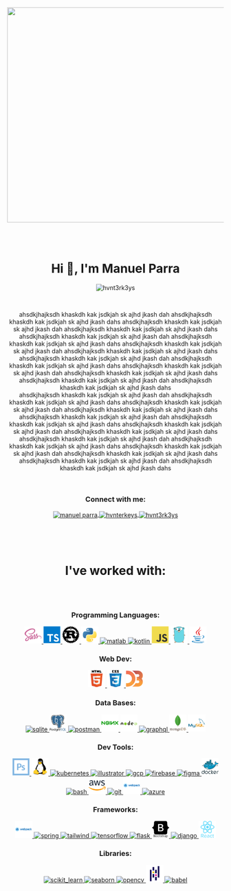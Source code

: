 </br>
<p align="center" >
  <img src="https://i.pinimg.com/originals/83/b8/09/83b809857acd41a7bad4935b4734f9fc.gif" width="1000" height="500" />
</p>

</br>
</br>
<h1 align="center">
  Hi 👋, I'm Manuel Parra
</h1>

<p align="center">
  <img src="https://komarev.com/ghpvc/?username=hvnt3rk3ys&label=Profile%20views&color=0e75b6&style=flat"
  alt="hvnt3rk3ys" />
</p>
</br>
<!-------------------------------------------------------------------- Stats section------------------------------------------------------------------------------------------------------------->
<!--<p align="center">
  <a href="https://github.com/ryo-ma/github-profile-trophy">
    <img src="https://github-profile-trophy.vercel.app/?username=hvnt3rk3ys"
    alt="hvnt3rk3ys" />
  </a>
</p>
-->
<!--<p align="center">
  <a href="https://twitter.com/" target="blank">
    <img src="https://img.shields.io/twitter/follow/?logo=twitter&style=for-the-badge"
    alt="" />
  </a>
</p>
-->
<!-------------------------------------------------------------------- Stats section------------------------------------------------------------------------------------------------------------->
<p align="center">
  ahsdkjhajksdh khaskdh kak jsdkjah sk ajhd jkash dah ahsdkjhajksdh khaskdh kak jsdkjah sk ajhd jkash dahs  ahsdkjhajksdh khaskdh kak jsdkjah sk ajhd jkash dah ahsdkjhajksdh khaskdh kak jsdkjah sk ajhd jkash dahs  ahsdkjhajksdh khaskdh kak jsdkjah sk ajhd jkash dah ahsdkjhajksdh khaskdh kak jsdkjah sk ajhd jkash dahs  ahsdkjhajksdh khaskdh kak jsdkjah sk ajhd jkash dah ahsdkjhajksdh khaskdh kak jsdkjah sk ajhd jkash dahs ahsdkjhajksdh khaskdh kak jsdkjah sk ajhd jkash dah ahsdkjhajksdh khaskdh kak jsdkjah sk ajhd jkash dahs ahsdkjhajksdh khaskdh kak jsdkjah sk ajhd jkash dah ahsdkjhajksdh khaskdh kak jsdkjah sk ajhd jkash dahs ahsdkjhajksdh khaskdh kak jsdkjah sk ajhd jkash dah ahsdkjhajksdh khaskdh kak jsdkjah sk ajhd jkash dahs </br>
  ahsdkjhajksdh khaskdh kak jsdkjah sk ajhd jkash dah ahsdkjhajksdh khaskdh kak jsdkjah sk ajhd jkash dahs  ahsdkjhajksdh khaskdh kak jsdkjah sk ajhd jkash dah ahsdkjhajksdh khaskdh kak jsdkjah sk ajhd jkash dahs  ahsdkjhajksdh khaskdh kak jsdkjah sk ajhd jkash dah ahsdkjhajksdh khaskdh kak jsdkjah sk ajhd jkash dahs  ahsdkjhajksdh khaskdh kak jsdkjah sk ajhd jkash dah ahsdkjhajksdh khaskdh kak jsdkjah sk ajhd jkash dahs ahsdkjhajksdh khaskdh kak jsdkjah sk ajhd jkash dah ahsdkjhajksdh khaskdh kak jsdkjah sk ajhd jkash dahs ahsdkjhajksdh khaskdh kak jsdkjah sk ajhd jkash dah ahsdkjhajksdh khaskdh kak jsdkjah sk ajhd jkash dahs ahsdkjhajksdh khaskdh kak jsdkjah sk ajhd jkash dah ahsdkjhajksdh khaskdh kak jsdkjah sk ajhd jkash dahs </br>
</p>

</br>
<h3 align="center">
  Connect with me:
</h3>
<p align="center">
  <a href="https://www.linkedin.com/in/manuel-parra/" target="blank">
    <img align="center" src="https://raw.githubusercontent.com/rahuldkjain/github-profile-readme-generator/master/src/images/icons/Social/linked-in-alt.svg"
    alt="manuel parra" height="30" width="40" />
  </a>
  <a href="https://www.hackerrank.com/hvnterkeys" target="blank">
    <img align="center" src="https://raw.githubusercontent.com/rahuldkjain/github-profile-readme-generator/master/src/images/icons/Social/hackerrank.svg"
    alt="hvnterkeys" height="30" width="40" />
  </a>
  <a href="https://www.leetcode.com/hvnt3rk3ys" target="blank">
    <img align="center" src="https://raw.githubusercontent.com/rahuldkjain/github-profile-readme-generator/master/src/images/icons/Social/leet-code.svg"
    alt="hvnt3rk3ys" height="30" width="40" />
  </a>
</p>
</br>
</br>
</br>
<!-------------------------------------------------------------------- STACKSSS section------------------------------------------------------------------------------------------------------------->
<h1 align="center">
  I've worked with:
</h1>
</br>
</br>
<!---------------------------------------------------------------------------------------------------------- Prog LANG ----------------------------------------------------------------------------->
<h3 align="center">
  Programming Languages:
</h3>
<p align="center">
  <a href="https://sass-lang.com" target="_blank" rel="noreferrer">
    <img src="https://raw.githubusercontent.com/devicons/devicon/master/icons/sass/sass-original.svg"
    alt="sass" width="40" height="40" />
  </a>
  <a href="https://www.typescriptlang.org/" target="_blank" rel="noreferrer">
    <img src="https://raw.githubusercontent.com/devicons/devicon/master/icons/typescript/typescript-original.svg"
    alt="typescript" width="40" height="40" />
  </a>
  <a href="https://www.rust-lang.org" target="_blank" rel="noreferrer">
    <img src="https://raw.githubusercontent.com/devicons/devicon/master/icons/rust/rust-plain.svg"
    alt="rust" width="40" height="40" />
  </a>
  <a href="https://www.python.org" target="_blank" rel="noreferrer">
    <img src="https://raw.githubusercontent.com/devicons/devicon/master/icons/python/python-original.svg"
    alt="python" width="40" height="40" />
  </a>
  <a href="https://www.mathworks.com/" target="_blank" rel="noreferrer">
    <img src="https://upload.wikimedia.org/wikipedia/commons/2/21/Matlab_Logo.png"
    alt="matlab" width="40" height="40" />
  </a>
  <a href="https://kotlinlang.org" target="_blank" rel="noreferrer">
    <img src="https://www.vectorlogo.zone/logos/kotlinlang/kotlinlang-icon.svg"
    alt="kotlin" width="40" height="40" />
  </a>
  <a href="https://developer.mozilla.org/en-US/docs/Web/JavaScript" target="_blank"
  rel="noreferrer">
    <img src="https://raw.githubusercontent.com/devicons/devicon/master/icons/javascript/javascript-original.svg"
    alt="javascript" width="40" height="40" />
  </a>
  <a href="https://golang.org" target="_blank" rel="noreferrer">
    <img src="https://raw.githubusercontent.com/devicons/devicon/master/icons/go/go-original.svg"
    alt="go" width="40" height="40" />
  </a>
  <a href="https://java.com" target="_blank" rel="noreferrer">
    <img src="https://raw.githubusercontent.com/devicons/devicon/master/icons/java/java-original.svg"
    alt="java" width="40" height="40" />
  </a>

</p>
<!------------------------------------------------------------------------------------------------- Web Dev ------------------------------------------------------------------------------------------>
<h3 align="center">
  Web Dev:
</h3>
<p align="center">
  <a href="https://www.w3.org/html/" target="_blank" rel="noreferrer">
    <img src="https://raw.githubusercontent.com/devicons/devicon/master/icons/html5/html5-original-wordmark.svg"
    alt="html5" width="40" height="40" />
  </a>
  <a href="https://www.w3schools.com/css/" target="_blank" rel="noreferrer">
    <img src="https://raw.githubusercontent.com/devicons/devicon/master/icons/css3/css3-original-wordmark.svg"
    alt="css3" width="40" height="40" />
  </a>
  <a href="https://d3js.org/" target="_blank" rel="noreferrer">
    <img src="https://raw.githubusercontent.com/devicons/devicon/master/icons/d3js/d3js-original.svg"
    alt="d3js" width="40" height="40" />
  </a>
</p>
<!--------------------------------------------------------------------------------------------- Data Base---------------------------------------------------------------------------------------->
<h3 align="center">
  Data Bases:
</h3>
<p align="center">
  <a href="https://www.sqlite.org/" target="_blank" rel="noreferrer">
    <img src="https://www.vectorlogo.zone/logos/sqlite/sqlite-icon.svg" alt="sqlite"
    width="40" height="40" />
  </a>
  <a href="https://www.postgresql.org" target="_blank" rel="noreferrer">
    <img src="https://raw.githubusercontent.com/devicons/devicon/master/icons/postgresql/postgresql-original-wordmark.svg"
    alt="postgresql" width="40" height="40" />
  </a>
  <a href="https://postman.com" target="_blank" rel="noreferrer">
    <img src="https://www.vectorlogo.zone/logos/getpostman/getpostman-icon.svg"
    alt="postman" width="40" height="40" />
  </a>
  <a href="https://www.nginx.com" target="_blank" rel="noreferrer">
    <img src="https://raw.githubusercontent.com/devicons/devicon/master/icons/nginx/nginx-original.svg"
    alt="nginx" width="40" height="40" />
  </a>
  <a href="https://nodejs.org" target="_blank" rel="noreferrer">
    <img src="https://raw.githubusercontent.com/devicons/devicon/master/icons/nodejs/nodejs-original-wordmark.svg"
    alt="nodejs" width="40" height="40" />
  </a>
  <a href="https://graphql.org" target="_blank" rel="noreferrer">
    <img src="https://www.vectorlogo.zone/logos/graphql/graphql-icon.svg"
    alt="graphql" width="40" height="40" />
  </a>
  <a href="https://www.mongodb.com/" target="_blank" rel="noreferrer">
    <img src="https://raw.githubusercontent.com/devicons/devicon/master/icons/mongodb/mongodb-original-wordmark.svg"
    alt="mongodb" width="40" height="40" />
  </a>
  <a href="https://www.mysql.com/" target="_blank" rel="noreferrer">
    <img src="https://raw.githubusercontent.com/devicons/devicon/master/icons/mysql/mysql-original-wordmark.svg"
    alt="mysql" width="40" height="40" />
  </a>
</p>
<!---------------------------------------------------------------------------------------------- Dev Tools --------------------------------------------------------------------------------------->
<h3 align="center">
  Dev Tools:
</h3>
<p align="center">
  <a href="https://www.photoshop.com/en" target="_blank" rel="noreferrer">
    <img src="https://raw.githubusercontent.com/devicons/devicon/master/icons/photoshop/photoshop-line.svg"
    alt="photoshop" width="40" height="40" />
  </a>
  <a href="https://www.linux.org/" target="_blank" rel="noreferrer">
    <img src="https://raw.githubusercontent.com/devicons/devicon/master/icons/linux/linux-original.svg"
    alt="linux" width="40" height="40" />
  </a>
  <a href="https://kubernetes.io" target="_blank" rel="noreferrer">
    <img src="https://www.vectorlogo.zone/logos/kubernetes/kubernetes-icon.svg"
    alt="kubernetes" width="40" height="40" />
  </a>
  <a href="https://www.adobe.com/in/products/illustrator.html" target="_blank"
  rel="noreferrer">
    <img src="https://www.vectorlogo.zone/logos/adobe_illustrator/adobe_illustrator-icon.svg"
    alt="illustrator" width="40" height="40" />
  </a>
  <a href="https://cloud.google.com" target="_blank" rel="noreferrer">
    <img src="https://www.vectorlogo.zone/logos/google_cloud/google_cloud-icon.svg"
    alt="gcp" width="40" height="40" />
  </a>
  <a href="https://firebase.google.com/" target="_blank" rel="noreferrer">
    <img src="https://www.vectorlogo.zone/logos/firebase/firebase-icon.svg"
    alt="firebase" width="40" height="40" />
  </a>
  <a href="https://www.figma.com/" target="_blank" rel="noreferrer">
    <img src="https://www.vectorlogo.zone/logos/figma/figma-icon.svg" alt="figma"
    width="40" height="40" />
  </a>
  <a href="https://www.docker.com/" target="_blank" rel="noreferrer">
    <img src="https://raw.githubusercontent.com/devicons/devicon/master/icons/docker/docker-original-wordmark.svg"
    alt="docker" width="40" height="40" />
  </a>
  <a href="https://www.gnu.org/software/bash/" target="_blank" rel="noreferrer">
    <img src="https://www.vectorlogo.zone/logos/gnu_bash/gnu_bash-icon.svg"
    alt="bash" width="40" height="40" />
  </a>
  <a href="https://aws.amazon.com" target="_blank" rel="noreferrer">
    <img src="https://raw.githubusercontent.com/devicons/devicon/master/icons/amazonwebservices/amazonwebservices-original-wordmark.svg"
    alt="aws" width="40" height="40" />
  </a>
  <a href="https://git-scm.com/" target="_blank" rel="noreferrer">
    <img src="https://www.vectorlogo.zone/logos/git-scm/git-scm-icon.svg"
    alt="git" width="40" height="40" />
  </a>
  <a href="https://webpack.js.org" target="_blank" rel="noreferrer">
    <img src="https://raw.githubusercontent.com/devicons/devicon/d00d0969292a6569d45b06d3f350f463a0107b0d/icons/webpack/webpack-original-wordmark.svg"
    alt="webpack" width="40" height="40" />
  </a>
  <a href="https://azure.microsoft.com/en-in/" target="_blank" rel="noreferrer">
    <img src="https://www.vectorlogo.zone/logos/microsoft_azure/microsoft_azure-icon.svg"
    alt="azure" width="40" height="40" />
  </a>
<!------------------------------------------------------------------------------------------------ Frameworks ---------------------------------------------------------------------------------->
  <h3 align="center">
    Frameworks:
  </h3>
  <p align="center">
    <a href="https://webpack.js.org" target="_blank" rel="noreferrer">
      <img src="https://raw.githubusercontent.com/devicons/devicon/d00d0969292a6569d45b06d3f350f463a0107b0d/icons/webpack/webpack-original-wordmark.svg"
      alt="webpack" width="40" height="40" />
    </a>
    <a href="https://spring.io/" target="_blank" rel="noreferrer">
      <img src="https://www.vectorlogo.zone/logos/springio/springio-icon.svg"
      alt="spring" width="40" height="40" />
    </a>
    <a href="https://tailwindcss.com/" target="_blank" rel="noreferrer">
      <img src="https://www.vectorlogo.zone/logos/tailwindcss/tailwindcss-icon.svg"
      alt="tailwind" width="40" height="40" />
    </a>
    <a href="https://www.tensorflow.org" target="_blank" rel="noreferrer">
      <img src="https://www.vectorlogo.zone/logos/tensorflow/tensorflow-icon.svg"
      alt="tensorflow" width="40" height="40" />
    </a>
    <a href="https://flask.palletsprojects.com/" target="_blank" rel="noreferrer">
      <img src="https://www.vectorlogo.zone/logos/pocoo_flask/pocoo_flask-icon.svg"
      alt="flask" width="40" height="40" />
    </a>
    <a href="https://getbootstrap.com" target="_blank" rel="noreferrer">
      <img src="https://raw.githubusercontent.com/devicons/devicon/master/icons/bootstrap/bootstrap-plain-wordmark.svg"
      alt="bootstrap" width="40" height="40" />
    </a>
    <a href="https://www.djangoproject.com/" target="_blank" rel="noreferrer">
      <img src="https://cdn.worldvectorlogo.com/logos/django.svg" alt="django"
      width="40" height="40" />
    </a>
    <a href="https://reactjs.org/" target="_blank" rel="noreferrer">
      <img src="https://raw.githubusercontent.com/devicons/devicon/master/icons/react/react-original-wordmark.svg"
      alt="react" width="40" height="40" />
    </a>
  </p>
<!--------------------------------------------------------------------------------------------------Libraries ------------------------------------------------------------------------------>
  <h3 align="center">
    Libraries:
  </h3>
  <p align="center">
    <a href="https://scikit-learn.org/" target="_blank" rel="noreferrer">
      <img src="https://upload.wikimedia.org/wikipedia/commons/0/05/Scikit_learn_logo_small.svg"
      alt="scikit_learn" width="40" height="40" />
    </a>
    <a href="https://seaborn.pydata.org/" target="_blank" rel="noreferrer">
      <img src="https://seaborn.pydata.org/_images/logo-mark-lightbg.svg" alt="seaborn"
      width="40" height="40" />
    </a>
    <a href="https://opencv.org/" target="_blank" rel="noreferrer">
      <img src="https://www.vectorlogo.zone/logos/opencv/opencv-icon.svg" alt="opencv"
      width="40" height="40" />
    </a>
    <a href="https://pandas.pydata.org/" target="_blank" rel="noreferrer">
      <img src="https://raw.githubusercontent.com/devicons/devicon/2ae2a900d2f041da66e950e4d48052658d850630/icons/pandas/pandas-original.svg"
      alt="pandas" width="40" height="40" />
    </a>
    <a href="https://babeljs.io/" target="_blank" rel="noreferrer">
      <img src="https://www.vectorlogo.zone/logos/babeljs/babeljs-icon.svg"
      alt="babel" width="40" height="40" />
    </a>
  </p>
</br>
</br>
</br>
<!-------------------------------------------------------------------- Stats section------------------------------------------------------------------------------------------------------------->

<!--

<p><img align="left" src="https://github-readme-stats.vercel.app/api/top-langs?username=hvnt3rk3ys&show_icons=true&locale=en&layout=compact" alt="hvnt3rk3ys" /></p>

<p>&nbsp;<img align="center" src="https://github-readme-stats.vercel.app/api?username=hvnt3rk3ys&show_icons=true&locale=en" alt="hvnt3rk3ys" /></p>

<p><img align="center" src="https://github-readme-streak-stats.herokuapp.com/?user=hvnt3rk3ys&" alt="hvnt3rk3ys" /></p>
--->

<!-------------------------------------------------------------------- Stats section------------------------------------------------------------------------------------------------------------->
